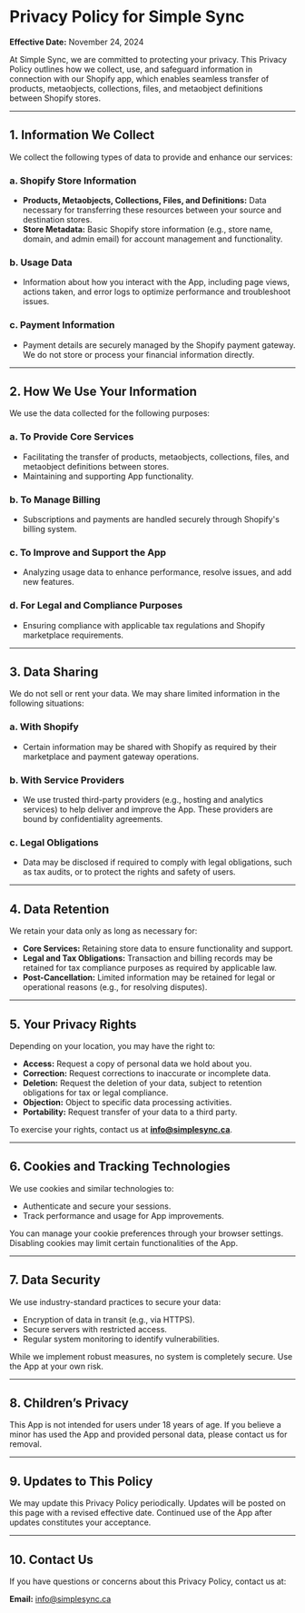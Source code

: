 # Privacy Policy for Simple Sync

**Effective Date:** November 24, 2024  

At Simple Sync, we are committed to protecting your privacy. This Privacy Policy outlines how we collect, use, and safeguard information in connection with our Shopify app, which enables seamless transfer of products, metaobjects, collections, files, and metaobject definitions between Shopify stores.

---

## 1. Information We Collect  
We collect the following types of data to provide and enhance our services:  

### a. Shopify Store Information  
- **Products, Metaobjects, Collections, Files, and Definitions:** Data necessary for transferring these resources between your source and destination stores.  
- **Store Metadata:** Basic Shopify store information (e.g., store name, domain, and admin email) for account management and functionality.  

### b. Usage Data  
- Information about how you interact with the App, including page views, actions taken, and error logs to optimize performance and troubleshoot issues.  

### c. Payment Information  
- Payment details are securely managed by the Shopify payment gateway. We do not store or process your financial information directly.  

---

## 2. How We Use Your Information  
We use the data collected for the following purposes:  

### a. To Provide Core Services  
- Facilitating the transfer of products, metaobjects, collections, files, and metaobject definitions between stores.  
- Maintaining and supporting App functionality.  

### b. To Manage Billing  
- Subscriptions and payments are handled securely through Shopify's billing system.  

### c. To Improve and Support the App  
- Analyzing usage data to enhance performance, resolve issues, and add new features.  

### d. For Legal and Compliance Purposes  
- Ensuring compliance with applicable tax regulations and Shopify marketplace requirements.  

---

## 3. Data Sharing  
We do not sell or rent your data. We may share limited information in the following situations:  

### a. With Shopify  
- Certain information may be shared with Shopify as required by their marketplace and payment gateway operations.  

### b. With Service Providers  
- We use trusted third-party providers (e.g., hosting and analytics services) to help deliver and improve the App. These providers are bound by confidentiality agreements.  

### c. Legal Obligations  
- Data may be disclosed if required to comply with legal obligations, such as tax audits, or to protect the rights and safety of users.  

---

## 4. Data Retention  
We retain your data only as long as necessary for:  

- **Core Services:** Retaining store data to ensure functionality and support.  
- **Legal and Tax Obligations:** Transaction and billing records may be retained for tax compliance purposes as required by applicable law.  
- **Post-Cancellation:** Limited information may be retained for legal or operational reasons (e.g., for resolving disputes).  

---

## 5. Your Privacy Rights  
Depending on your location, you may have the right to:  

- **Access:** Request a copy of personal data we hold about you.  
- **Correction:** Request corrections to inaccurate or incomplete data.  
- **Deletion:** Request the deletion of your data, subject to retention obligations for tax or legal compliance.  
- **Objection:** Object to specific data processing activities.  
- **Portability:** Request transfer of your data to a third party.  

To exercise your rights, contact us at **info@simplesync.ca**.  

---

## 6. Cookies and Tracking Technologies  
We use cookies and similar technologies to:  

- Authenticate and secure your sessions.  
- Track performance and usage for App improvements.  

You can manage your cookie preferences through your browser settings. Disabling cookies may limit certain functionalities of the App.  

---

## 7. Data Security  
We use industry-standard practices to secure your data:  

- Encryption of data in transit (e.g., via HTTPS).  
- Secure servers with restricted access.  
- Regular system monitoring to identify vulnerabilities.  

While we implement robust measures, no system is completely secure. Use the App at your own risk.  

---

## 8. Children’s Privacy  
This App is not intended for users under 18 years of age. If you believe a minor has used the App and provided personal data, please contact us for removal.  

---


## 9. Updates to This Policy  
We may update this Privacy Policy periodically. Updates will be posted on this page with a revised effective date. Continued use of the App after updates constitutes your acceptance.  

---

## 10. Contact Us  
If you have questions or concerns about this Privacy Policy, contact us at:  

**Email:** info@simplesync.ca  

